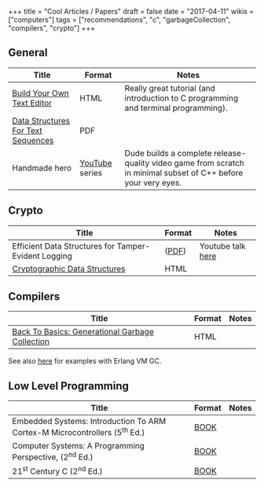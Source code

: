 +++
title = "Cool Articles / Papers"
draft = false
date = "2017-04-11"
wikis = ["computers"]
tags = ["recommendations", "c", "garbageCollection", "compilers", "crypto"]
+++

## General

| Title | Format | Notes |
|-------|--------|-------|
| [Build Your Own Text Editor](http://viewsourcecode.org/snaptoken/kilo/) | HTML | Really great tutorial (and introduction to C programming and terminal programming). |
| [Data Structures For Text Sequences](https://www.cs.unm.edu/~crowley/papers/sds.pdf) | PDF | |
| Handmade hero | [YouTube](https://handmadehero.org/) series | Dude builds a complete release-quality video game from scratch in minimal subset of C++ before your very eyes. |

## Crypto

| Title | Format | Notes |
|-------|--------|-------|
| Efficient Data Structures for Tamper-Evident Logging | ([PDF](http://people.cs.vt.edu/danfeng/courses/cs6204/sp10-papers/crosby.pdf)) | Youtube talk [here](https://youtu.be/G0tkCxq9OuE) |
| [Cryptographic Data Structures](https://blog.bren2010.io/2015/04/07/data-structures.html) | HTML | |


## Compilers

| Title | Format | Notes |
|-------|--------|-------|
| [Back To Basics: Generational Garbage Collection](https://blogs.msdn.microsoft.com/abhinaba/2009/03/02/back-to-basics-generational-garbage-collection/) | HTML | |

See also [here](/wiki-main/computers/elixir\_resources) for examples with Erlang VM
GC.

## Low Level Programming

| Title | Format | Notes |
|-------|--------|-------|
| Embedded Systems: Introduction To ARM Cortex-M Microcontrollers (5<sup>th</sup> Ed.) | [BOOK](http://a.co/03pd6u0) | |
| Computer Systems: A Programming Perspective, (2<sup>nd</sup> Ed.) | [BOOK](http://a.co/7W4IMFZ) | |
| 21<sup>st</sup> Century C (2<sup>nd</sup> Ed.) | [BOOK](http://a.co/jloJHt7) | |
